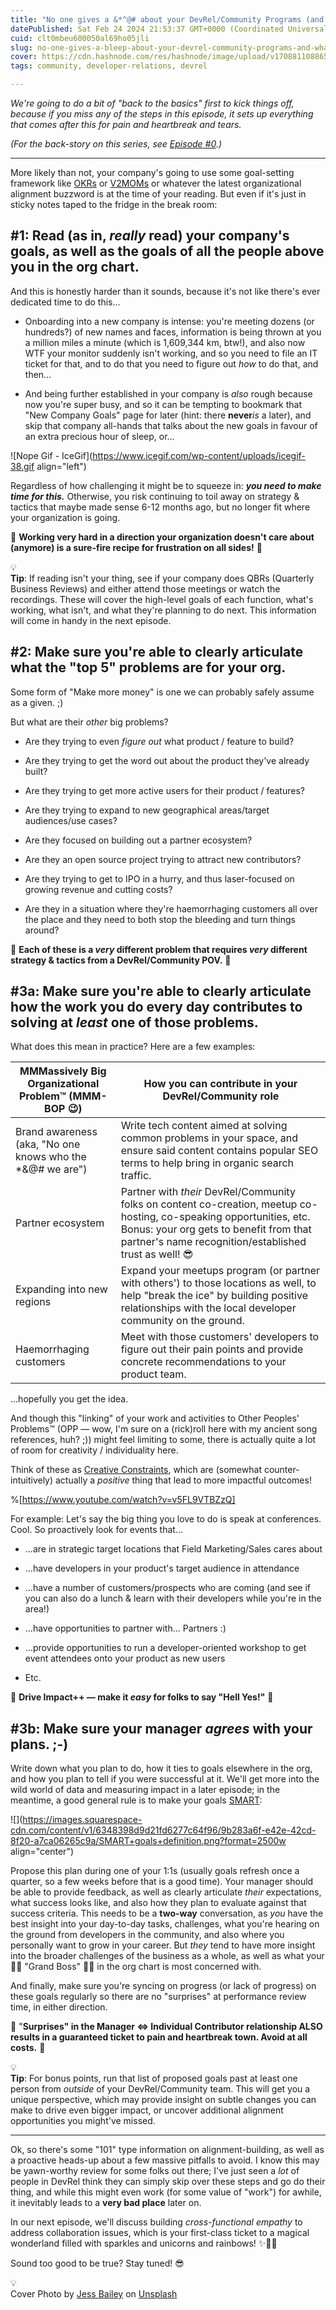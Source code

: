 ```yaml
---
title: "No one gives a &*^@# about your DevRel/Community Programs (and what to do about it) #1: Alignment"
datePublished: Sat Feb 24 2024 21:53:37 GMT+0000 (Coordinated Universal Time)
cuid: clt0mbeu600050al69ho05jli
slug: no-one-gives-a-bleep-about-your-devrel-community-programs-and-what-to-do-about-it-1-organizational-alignment
cover: https://cdn.hashnode.com/res/hashnode/image/upload/v1708811088654/0a46df50-0918-4a6e-819a-fa181d684c83.jpeg
tags: community, developer-relations, devrel

---
```


*We're going to do a bit of "back to the basics" first to kick things off, because if you miss any of the steps in this episode, it sets up everything that comes after this for pain and heartbreak and tears.*

*(For the back-story on this series, see* [*Episode #0*](https://webchick.hashnode.dev/no-one-gives-a-bleep-about-your-devrelcommunity-programs-and-what-to-do-about-it)*.)*

---

More likely than not, your company's going to use some goal-setting framework like [OKRs](https://en.wikipedia.org/wiki/Objectives_and_key_results) or [V2MOMs](https://www.salesforce.com/blog/how-to-create-alignment-within-your-company/) or whatever the latest organizational alignment buzzword is at the time of your reading. But even if it's just in sticky notes taped to the fridge in the break room:

## **#1: Read (as in, *really* read) your company's goals, as well as the goals of all the people above you in the org chart.**

And this is honestly harder than it sounds, because it's not like there's ever dedicated time to do this...

* Onboarding into a new company is intense: you're meeting dozens (or hundreds?) of new names and faces, information is being thrown at you a million miles a minute (which is 1,609,344 km, btw!), and also now WTF your monitor suddenly isn't working, and so you need to file an IT ticket for that, and to do that you need to figure out *how* to do that, and then...
    
* And being further established in your company is *also* rough because now you're super busy, and so it can be tempting to bookmark that "New Company Goals" page for later (hint: there **never***is* a later), and skip that company all-hands that talks about the new goals in favour of an extra precious hour of sleep, or...
    

![Nope Gif - IceGif](https://www.icegif.com/wp-content/uploads/icegif-38.gif align="left")

Regardless of how challenging it might be to squeeze in: ***you need to make time for this.*** Otherwise, you risk continuing to toil away on strategy & tactics that maybe made sense 6-12 months ago, but no longer fit where your organization is going.

🚨 **Working very hard in a direction your organization doesn't care about (anymore) is a sure-fire recipe for frustration on all sides!** 🚨

<div data-node-type="callout">
<div data-node-type="callout-emoji">💡</div>
<div data-node-type="callout-text"><strong>Tip</strong>: If reading isn't your thing, see if your company does QBRs (Quarterly Business Reviews) and either attend those meetings or watch the recordings. These will cover the high-level goals of each function, what's working, what isn't, and what they're planning to do next. This information will come in handy in the next episode.</div>
</div>

## **#2: Make sure you're able to clearly articulate what the "top 5" problems are for your org.**

Some form of "Make more money" is one we can probably safely assume as a given. ;)

But what are their *other* big problems?

* Are they trying to even *figure out* what product / feature to build?
    
* Are they trying to get the word out about the product they've already built?
    
* Are they trying to get more active users for their product / features?
    
* Are they trying to expand to new geographical areas/target audiences/use cases?
    
* Are they focused on building out a partner ecosystem?
    
* Are they an open source project trying to attract new contributors?
    
* Are they trying to get to IPO in a hurry, and thus laser-focused on growing revenue and cutting costs?
    
* Are they in a situation where they're haemorrhaging customers all over the place and they need to both stop the bleeding and turn things around?
    

🚨 **Each of these is a *very* different problem that requires *very* different strategy & tactics from a DevRel/Community POV.** 🚨

## **#3a: Make sure you're able to clearly articulate how the work you do every day contributes to solving at *least* one of those problems.**

What does this mean in practice? Here are a few examples:

| MMMassively Big Organizational Problem™ (MMM-BOP 😉) | How you can contribute in your DevRel/Community role |
| --- | --- |
| Brand awareness (aka, "No one knows who the \*&@# we are") | Write tech content aimed at solving common problems in your space, and ensure said content contains popular SEO terms to help bring in organic search traffic. |
| Partner ecosystem | Partner with *their* DevRel/Community folks on content co-creation, meetup co-hosting, co-speaking opportunities, etc. Bonus: your org gets to benefit from that partner's name recognition/established trust as well! 😎 |
| Expanding into new regions | Expand your meetups program (or partner with others') to those locations as well, to help "break the ice" by building positive relationships with the local developer community on the ground. |
| Haemorrhaging customers | Meet with those customers' developers to figure out their pain points and provide concrete recommendations to your product team. |

...hopefully you get the idea.

And though this "linking" of your work and activities to Other Peoples' Problems™ (OPP — wow, I'm sure on a (rick)roll here with my ancient song references, huh? ;)) might feel limiting to some, there is actually quite a lot of room for creativity / individuality here.

Think of these as [Creative Constraints](https://ed.ted.com/lessons/the-power-of-creative-constraints-brandon-rodriguez), which are (somewhat counter-intuitively) actually a *positive* thing that lead to more impactful outcomes!

%[https://www.youtube.com/watch?v=v5FL9VTBZzQ] 

For example: Let's say the big thing you love to do is speak at conferences. Cool. So proactively look for events that...

* ...are in strategic target locations that Field Marketing/Sales cares about
    
* ...have developers in your product's target audience in attendance
    
* ...have a number of customers/prospects who are coming (and see if you can also do a lunch & learn with their developers while you're in the area!)
    
* ...have opportunities to partner with... Partners :)
    
* ...provide opportunities to run a developer-oriented workshop to get event attendees onto your product as new users
    
* Etc.
    

💖 **Drive Impact++ — make it *easy* for folks to say "Hell Yes!"** 💖

## **#3b: Make sure your manager *agrees* with your plans. ;-)**

Write down what you plan to do, how it ties to goals elsewhere in the org, and how you plan to tell if you were successful at it. We'll get more into the wild world of data and measuring impact in a later episode; in the meantime, a good general rule is to make your goals [SMART](https://www.bitesizelearning.co.uk/resources/smart-goals-meaning-examples):

![](https://images.squarespace-cdn.com/content/v1/6348398d9d21fd6277c64f96/9b283a6f-e42e-42cd-8f20-a7ca06265c9a/SMART+goals+definition.png?format=2500w align="center")

Propose this plan during one of your 1:1s (usually goals refresh once a quarter, so a few weeks before that is a good time). Your manager should be able to provide feedback, as well as clearly articulate *their* expectations, what success looks like, and also how they plan to evaluate against that success criteria. This needs to be a **two-way** conversation, as *you* have the best insight into your day-to-day tasks, challenges, what you're hearing on the ground from developers in the community, and also where you personally want to grow in your career. But *they* tend to have more insight into the broader challenges of the business as a whole, as well as what your 👵🏻 "Grand Boss" 👴🏾 in the org chart is most concerned with.

And finally, make sure you're syncing on progress (or lack of progress) on these goals regularly so there are no "surprises" at performance review time, in either direction.

🚨 "**Surprises" in the Manager &lt;=&gt; Individual Contributor relationship ALSO results in a guaranteed ticket to pain and heartbreak town. Avoid at all costs.** 🚨

<div data-node-type="callout">
<div data-node-type="callout-emoji">💡</div>
<div data-node-type="callout-text"><strong>Tip</strong>: For bonus points, run that list of proposed goals past at least one person from <em>outside</em> of your DevRel/Community team. This will get you a unique perspective, which may provide insight on subtle changes you can make to drive even bigger impact, or uncover additional alignment opportunities you might've missed.</div>
</div>

---

Ok, so there's some "101" type information on alignment-building, as well as a proactive heads-up about a few massive pitfalls to avoid. I know this may be yawn-worthy review for some folks out there; I've just seen a *lot* of people in DevRel think they can simply skip over these steps and go do their thing, and while this might even work (for some value of "work") for awhile, it inevitably leads to a **very bad place** later on.

In our next episode, we'll discuss building *cross-functional empathy* to address collaboration issues, which is your first-class ticket to a magical wonderland filled with sparkles and unicorns and rainbows! ✨🦄🌈

Sound too good to be true? Stay tuned! 😎

<div data-node-type="callout">
<div data-node-type="callout-emoji">💡</div>
<div data-node-type="callout-text">Cover Photo by <a target="_blank" rel="noopener noreferrer nofollow" href="https://unsplash.com/@jessbaileydesigns?utm_content=creditCopyText&amp;utm_medium=referral&amp;utm_source=unsplash" style="pointer-events: none">Jess Bailey</a> on <a target="_blank" rel="noopener noreferrer nofollow" href="https://unsplash.com/photos/colored-pencil-lined-up-on-top-of-white-surface-l3N9Q27zULw?utm_content=creditCopyText&amp;utm_medium=referral&amp;utm_source=unsplash" style="pointer-events: none">Unsplash</a></div>
</div>